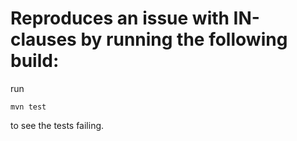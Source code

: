 # Reproduces an issue with IN-clauses by running the following build:

run 

```
mvn test
```

to see the tests failing.